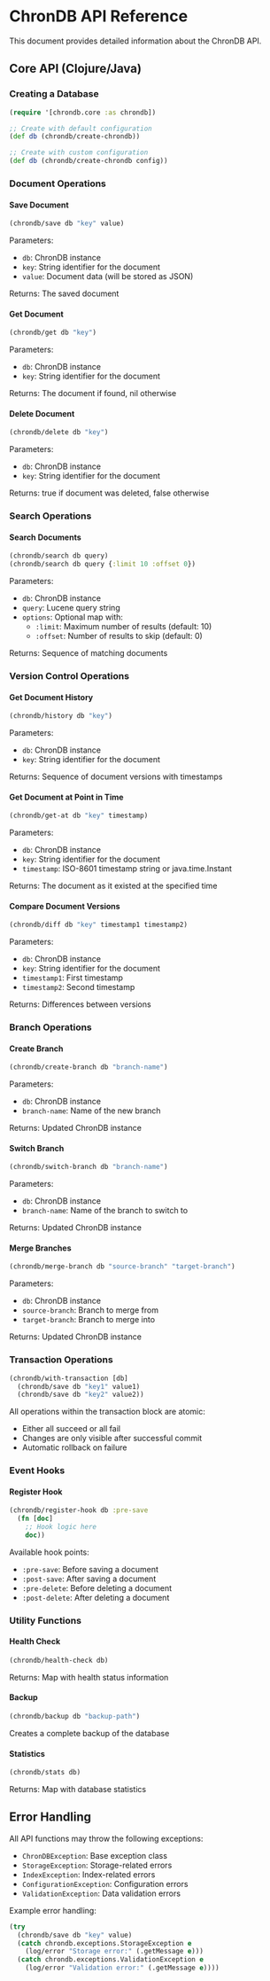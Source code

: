 # ChronDB API Reference

This document provides detailed information about the ChronDB API.

## Core API (Clojure/Java)

### Creating a Database

```clojure
(require '[chrondb.core :as chrondb])

;; Create with default configuration
(def db (chrondb/create-chrondb))

;; Create with custom configuration
(def db (chrondb/create-chrondb config))
```

### Document Operations

#### Save Document

```clojure
(chrondb/save db "key" value)
```

Parameters:

- `db`: ChronDB instance
- `key`: String identifier for the document
- `value`: Document data (will be stored as JSON)

Returns: The saved document

#### Get Document

```clojure
(chrondb/get db "key")
```

Parameters:

- `db`: ChronDB instance
- `key`: String identifier for the document

Returns: The document if found, nil otherwise

#### Delete Document

```clojure
(chrondb/delete db "key")
```

Parameters:

- `db`: ChronDB instance
- `key`: String identifier for the document

Returns: true if document was deleted, false otherwise

### Search Operations

#### Search Documents

```clojure
(chrondb/search db query)
(chrondb/search db query {:limit 10 :offset 0})
```

Parameters:

- `db`: ChronDB instance
- `query`: Lucene query string
- `options`: Optional map with:
  - `:limit`: Maximum number of results (default: 10)
  - `:offset`: Number of results to skip (default: 0)

Returns: Sequence of matching documents

### Version Control Operations

#### Get Document History

```clojure
(chrondb/history db "key")
```

Parameters:

- `db`: ChronDB instance
- `key`: String identifier for the document

Returns: Sequence of document versions with timestamps

#### Get Document at Point in Time

```clojure
(chrondb/get-at db "key" timestamp)
```

Parameters:

- `db`: ChronDB instance
- `key`: String identifier for the document
- `timestamp`: ISO-8601 timestamp string or java.time.Instant

Returns: The document as it existed at the specified time

#### Compare Document Versions

```clojure
(chrondb/diff db "key" timestamp1 timestamp2)
```

Parameters:

- `db`: ChronDB instance
- `key`: String identifier for the document
- `timestamp1`: First timestamp
- `timestamp2`: Second timestamp

Returns: Differences between versions

### Branch Operations

#### Create Branch

```clojure
(chrondb/create-branch db "branch-name")
```

Parameters:

- `db`: ChronDB instance
- `branch-name`: Name of the new branch

Returns: Updated ChronDB instance

#### Switch Branch

```clojure
(chrondb/switch-branch db "branch-name")
```

Parameters:

- `db`: ChronDB instance
- `branch-name`: Name of the branch to switch to

Returns: Updated ChronDB instance

#### Merge Branches

```clojure
(chrondb/merge-branch db "source-branch" "target-branch")
```

Parameters:

- `db`: ChronDB instance
- `source-branch`: Branch to merge from
- `target-branch`: Branch to merge into

Returns: Updated ChronDB instance

### Transaction Operations

```clojure
(chrondb/with-transaction [db]
  (chrondb/save db "key1" value1)
  (chrondb/save db "key2" value2))
```

All operations within the transaction block are atomic:

- Either all succeed or all fail
- Changes are only visible after successful commit
- Automatic rollback on failure

### Event Hooks

#### Register Hook

```clojure
(chrondb/register-hook db :pre-save
  (fn [doc]
    ;; Hook logic here
    doc))
```

Available hook points:

- `:pre-save`: Before saving a document
- `:post-save`: After saving a document
- `:pre-delete`: Before deleting a document
- `:post-delete`: After deleting a document

### Utility Functions

#### Health Check

```clojure
(chrondb/health-check db)
```

Returns: Map with health status information

#### Backup

```clojure
(chrondb/backup db "backup-path")
```

Creates a complete backup of the database

#### Statistics

```clojure
(chrondb/stats db)
```

Returns: Map with database statistics

## Error Handling

All API functions may throw the following exceptions:

- `ChronDBException`: Base exception class
- `StorageException`: Storage-related errors
- `IndexException`: Index-related errors
- `ConfigurationException`: Configuration errors
- `ValidationException`: Data validation errors

Example error handling:

```clojure
(try
  (chrondb/save db "key" value)
  (catch chrondb.exceptions.StorageException e
    (log/error "Storage error:" (.getMessage e)))
  (catch chrondb.exceptions.ValidationException e
    (log/error "Validation error:" (.getMessage e))))
